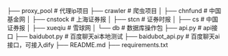 ├── proxy_pool # 代理ip项目
├── crawler # 爬虫项目
│   ├── chnfund # 中国基金网
│   ├── cnstock # 上海证券报
│   ├── stcn # 证券时报
│   ├── cs # 中国证券报
│   ├── xueqiu # 雪球网
│   └── db # 数据库操作包
├── api.py      # api接口
├── baidubot.py  # 百度聊天ai本地测试
├── baidubot_api.py # 百度聊天ai接口，可接入dify
├── README.md
├── requirements.txt
